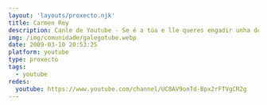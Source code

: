 ```yaml
---
layout: 'layouts/proxecto.njk'
title: Carmen Rey
description: Canle de Youtube - Se é a túa e lle queres engadir unha descripción e etiquetas, ponte en contacto con nós.
img: /img/comunidade/galegotube.webp
date: 2009-03-10 20:53:25
platform: youtube
type: proxecto
tags:
  - youtube
redes:
  youtube: https://www.youtube.com/channel/UC8AV9onTd-Bpx2rFTVgCR2g
---
```


